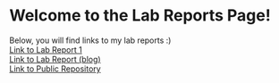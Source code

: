 # Welcome to the Lab Reports Page!  
Below, you will find links to my lab reports :)  
[Link to Lab Report 1](https://santiago-duque.github.io/cse15l-lab-reports/germanshepherd.html)  
[Link to Lab Report (blog)](https://santiago-duque.github.io/cse15l-lab-reports/LabReport1.html)  
[Link to Public Repository](https://github.com/Santiago-Duque)  
